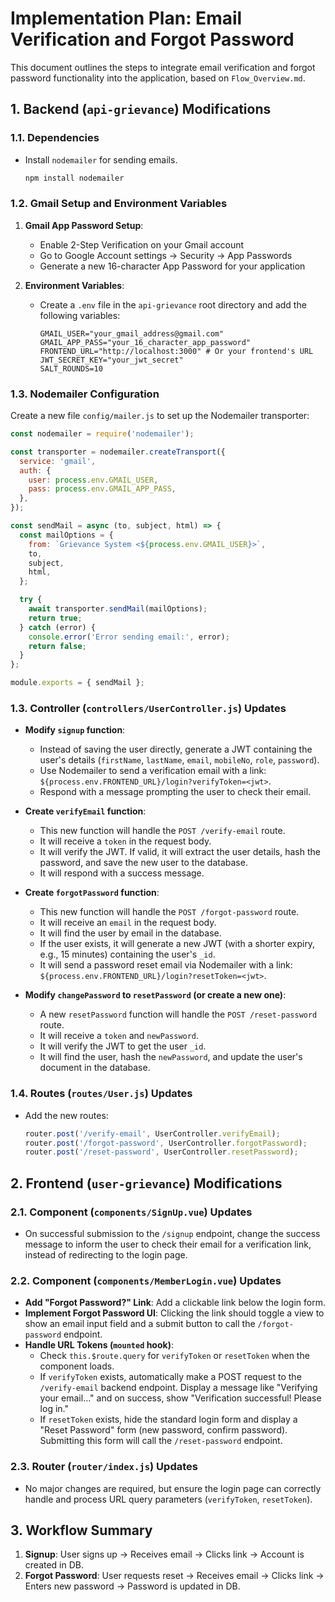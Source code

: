 # Implementation Plan: Email Verification and Forgot Password

This document outlines the steps to integrate email verification and forgot password functionality into the application, based on `Flow_Overview.md`.

## 1. Backend (`api-grievance`) Modifications

### 1.1. Dependencies

- Install `nodemailer` for sending emails.

  ```bash
  npm install nodemailer
  ```

### 1.2. Gmail Setup and Environment Variables

1. **Gmail App Password Setup**:
   - Enable 2-Step Verification on your Gmail account
   - Go to Google Account settings → Security → App Passwords
   - Generate a new 16-character App Password for your application

2. **Environment Variables**:
   - Create a `.env` file in the `api-grievance` root directory and add the following variables:

     ```
     GMAIL_USER="your_gmail_address@gmail.com"
     GMAIL_APP_PASS="your_16_character_app_password"
     FRONTEND_URL="http://localhost:3000" # Or your frontend's URL
     JWT_SECRET_KEY="your_jwt_secret"
     SALT_ROUNDS=10
     ```

### 1.3. Nodemailer Configuration

Create a new file `config/mailer.js` to set up the Nodemailer transporter:

```javascript
const nodemailer = require('nodemailer');

const transporter = nodemailer.createTransport({
  service: 'gmail',
  auth: {
    user: process.env.GMAIL_USER,
    pass: process.env.GMAIL_APP_PASS,
  },
});

const sendMail = async (to, subject, html) => {
  const mailOptions = {
    from: `Grievance System <${process.env.GMAIL_USER}>`,
    to,
    subject,
    html,
  };

  try {
    await transporter.sendMail(mailOptions);
    return true;
  } catch (error) {
    console.error('Error sending email:', error);
    return false;
  }
};

module.exports = { sendMail };
```

### 1.3. Controller (`controllers/UserController.js`) Updates

- **Modify `signup` function**:
    - Instead of saving the user directly, generate a JWT containing the user's details (`firstName`, `lastName`, `email`, `mobileNo`, `role`, `password`).
    - Use Nodemailer to send a verification email with a link: `${process.env.FRONTEND_URL}/login?verifyToken=<jwt>`.
    - Respond with a message prompting the user to check their email.

- **Create `verifyEmail` function**:
    - This new function will handle the `POST /verify-email` route.
    - It will receive a `token` in the request body.
    - It will verify the JWT. If valid, it will extract the user details, hash the password, and save the new user to the database.
    - It will respond with a success message.

- **Create `forgotPassword` function**:
    - This new function will handle the `POST /forgot-password` route.
    - It will receive an `email` in the request body.
    - It will find the user by email in the database.
    - If the user exists, it will generate a new JWT (with a shorter expiry, e.g., 15 minutes) containing the user's `_id`.
    - It will send a password reset email via Nodemailer with a link: `${process.env.FRONTEND_URL}/login?resetToken=<jwt>`.

- **Modify `changePassword` to `resetPassword` (or create a new one)**:
    - A new `resetPassword` function will handle the `POST /reset-password` route.
    - It will receive a `token` and `newPassword`.
    - It will verify the JWT to get the user `_id`.
    - It will find the user, hash the `newPassword`, and update the user's document in the database.

### 1.4. Routes (`routes/User.js`) Updates

- Add the new routes:

  ```javascript
  router.post('/verify-email', UserController.verifyEmail);
  router.post('/forgot-password', UserController.forgotPassword);
  router.post('/reset-password', UserController.resetPassword);
  ```

## 2. Frontend (`user-grievance`) Modifications

### 2.1. Component (`components/SignUp.vue`) Updates

- On successful submission to the `/signup` endpoint, change the success message to inform the user to check their email for a verification link, instead of redirecting to the login page.

### 2.2. Component (`components/MemberLogin.vue`) Updates

- **Add "Forgot Password?" Link**: Add a clickable link below the login form.
- **Implement Forgot Password UI**: Clicking the link should toggle a view to show an email input field and a submit button to call the `/forgot-password` endpoint.
- **Handle URL Tokens (`mounted` hook)**:
    - Check `this.$route.query` for `verifyToken` or `resetToken` when the component loads.
    - If `verifyToken` exists, automatically make a POST request to the `/verify-email` backend endpoint. Display a message like "Verifying your email..." and on success, show "Verification successful! Please log in."
    - If `resetToken` exists, hide the standard login form and display a "Reset Password" form (new password, confirm password). Submitting this form will call the `/reset-password` endpoint.

### 2.3. Router (`router/index.js`) Updates

- No major changes are required, but ensure the login page can correctly handle and process URL query parameters (`verifyToken`, `resetToken`).

## 3. Workflow Summary

1.  **Signup**: User signs up -> Receives email -> Clicks link -> Account is created in DB.
2.  **Forgot Password**: User requests reset -> Receives email -> Clicks link -> Enters new password -> Password is updated in DB.